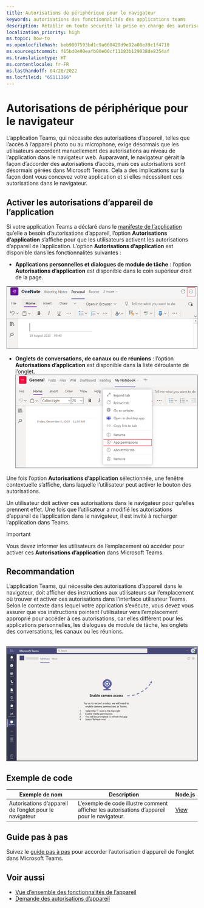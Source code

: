 ```yaml
---
title: Autorisations de périphérique pour le navigateur
keywords: autorisations des fonctionnalités des applications teams
description: Rétablir en toute sécurité la prise en charge des autorisations d’appareil pour les applications dans notre client web
localization_priority: high
ms.topic: how-to
ms.openlocfilehash: beb9007593bd1c9a660429d9e92a08e39c1f4710
ms.sourcegitcommit: f15bd0e90eafb00e00cf11183b129038de8354af
ms.translationtype: HT
ms.contentlocale: fr-FR
ms.lasthandoff: 04/28/2022
ms.locfileid: "65111366"
---
```

# <a name="device-permissions-for-the-browser"></a>Autorisations de périphérique pour le navigateur

L’application Teams, qui nécessite des autorisations d’appareil, telles que l’accès à l’appareil photo ou au microphone, exige désormais que les utilisateurs accordent manuellement des autorisations au niveau de l’application dans le navigateur web. Auparavant, le navigateur gérait la façon d’accorder des autorisations d’accès, mais ces autorisations sont désormais gérées dans Microsoft Teams. Cela a des implications sur la façon dont vous concevez votre application et si elles nécessitent ces autorisations dans le navigateur.

## <a name="enable-apps-device-permissions"></a>Activer les autorisations d’appareil de l’application

Si votre application Teams a déclaré dans le [manifeste de l’application](native-device-permissions.md#specify-permissions) qu’elle a besoin d’autorisations d’appareil, l’option **Autorisations d’application** s’affiche pour que les utilisateurs activent les autorisations d’appareil de l’application. L’option **Autorisations d’application** est disponible dans les fonctionnalités suivantes :

* **Applications personnelles et dialogues de module de tâche** : l’option **Autorisations d’application** est disponible dans le coin supérieur droit de la page.
<img src="../../assets/images/tabs/apppermissions.png" alt="App permissions button" width="800"/>

* **Onglets de conversations, de canaux ou de réunions** : l’option **Autorisations d’application** est disponible dans la liste déroulante de l’onglet. ![Liste déroulante autorisations d’application](../../assets/images/tabs/drop-downapppermissions.png)

Une fois l’option **Autorisations d’application** sélectionnée, une fenêtre contextuelle s’affiche, dans laquelle l’utilisateur peut activer le bouton des autorisations.

Un utilisateur doit activer ces autorisations dans le navigateur pour qu’elles prennent effet. Une fois que l’utilisateur a modifié les autorisations d’appareil de l’application dans le navigateur, il est invité à recharger l’application dans Teams.

> [!IMPORTANT]
> Vous devez informer les utilisateurs de l’emplacement où accéder pour activer ces **Autorisations d’application** dans Microsoft Teams.

## <a name="recommendation"></a>Recommandation

L’application Teams, qui nécessite des autorisations d’appareil dans le navigateur, doit afficher des instructions aux utilisateurs sur l’emplacement où trouver et activer ces autorisations dans l’interface utilisateur Teams. Selon le contexte dans lequel votre application s’exécute, vous devez vous assurer que vos instructions pointent l’utilisateur vers l’emplacement approprié pour accéder à ces autorisations, car elles diffèrent pour les applications personnelles, les dialogues de module de tâche, les onglets des conversations, les canaux ou les réunions.

</br>
<img src="../../assets/images/tabs/enable-access.png" alt="Enable camera access" width="800"/>

## <a name="code-sample"></a>Exemple de code

|Exemple de nom | Description | Node.js |
|----------------|-----------------|--------------|
| Autorisations d’appareil de l’onglet pour le navigateur | L’exemple de code illustre comment afficher les autorisations d’appareil pour le navigateur. | [View](https://github.com/OfficeDev/Microsoft-Teams-Samples/tree/main/samples/tab-device-permissions/nodejs) |

## <a name="step-by-step-guide"></a>Guide pas à pas

Suivez le [guide pas à pas](../../sbs-tab-device-permissions.yml) pour accorder l’autorisation d’appareil de l’onglet dans Microsoft Teams.

## <a name="see-also"></a>Voir aussi

* [Vue d’ensemble des fonctionnalités de l’appareil](device-capabilities-overview.md)
* [Demande des autorisations d’appareil](native-device-permissions.md)
